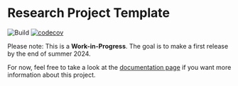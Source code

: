# Research Project Template

![Build](https://github.com/mila-iqia/ResearchTemplate/workflows/build.yml/badge.svg)
[![codecov](https://codecov.io/gh/mila-iqia/ResearchTemplate/graph/badge.svg?token=I2DYLK8NTD)](https://codecov.io/gh/mila-iqia/ResearchTemplate)

Please note: This is a **Work-in-Progress**. The goal is to make a first release by the end of summer 2024.

For now, feel free to take a look at the [documentation page](https://mila-iqia.github.io/ResearchTemplate/) if you want more information about this project.
